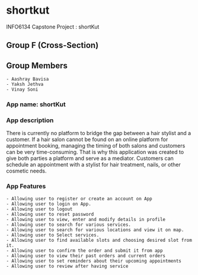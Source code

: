 # shortkut
INFO6134 Capstone Project : shortKut 

## Group F (Cross-Section) ##

## Group Members ##
    - Aashray Bavisa
    - Yaksh Jethva 
    - Vinay Soni

### App name: shortKut ###

### App description ###
There is currently no platform to bridge the gap between a hair stylist and a customer. If a hair salon cannot be found on an online platform for appointment booking, managing the timing of both salons and customers can be very time-consuming. That is why this application was created to give both parties a platform and serve as a mediator. Customers can schedule an appointment with a stylist for hair treatment, nails, or other cosmetic needs. 

### App Features ###
    - Allowing user to register or create an account on App	
    - Allowing user to login on App.		
    - Allowing user to logout			
    - Allowing user to reset password			
    - Allowing user to view, enter and modify details in profile
    - Allowing user to search for various services.
    - Allowing user to search for various locations and view it on map.
    - Allowing user to Select services.
    - Allowing user to find available slots and choosing desired slot from it.
    - Allowing user to confirm the order and submit it from app		
    - Allowing user to view their past orders and current orders		
    - Allowing user to set reminders about their upcoming appointments		
    - Allowing user to review after having service
